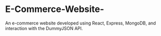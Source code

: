 # E-Commerce-Website-
An e-commerce website developed using React, Express, MongoDB, and interaction with the DummyJSON API.
